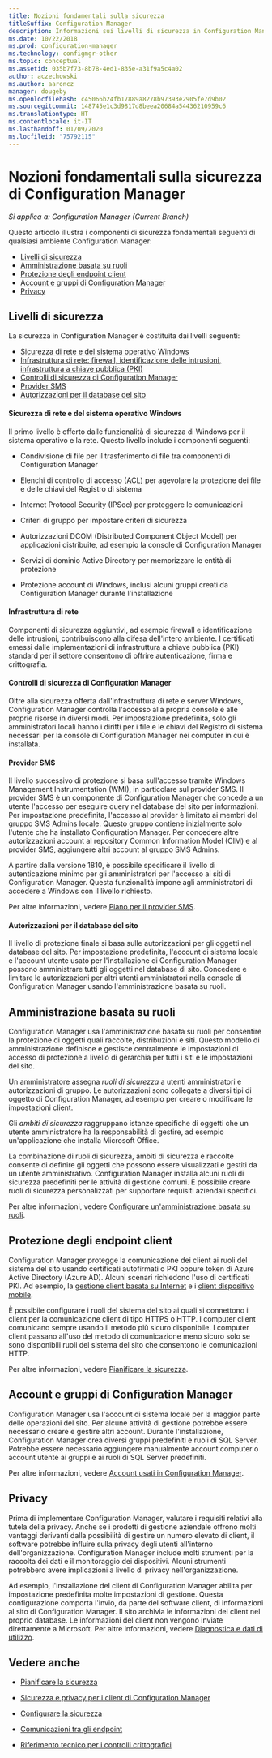 ```yaml
---
title: Nozioni fondamentali sulla sicurezza
titleSuffix: Configuration Manager
description: Informazioni sui livelli di sicurezza in Configuration Manager.
ms.date: 10/22/2018
ms.prod: configuration-manager
ms.technology: configmgr-other
ms.topic: conceptual
ms.assetid: 035b7f73-8b78-4ed1-835e-a31f9a5c4a02
author: aczechowski
ms.author: aaroncz
manager: dougeby
ms.openlocfilehash: c45066b24fb17889a8278b97393e2905fe7d9b02
ms.sourcegitcommit: 148745e1c3d9817d8beea20684a54436210959c6
ms.translationtype: HT
ms.contentlocale: it-IT
ms.lasthandoff: 01/09/2020
ms.locfileid: "75792115"
---
```

# <a name="fundamentals-of-security-for-configuration-manager"></a>Nozioni fondamentali sulla sicurezza di Configuration Manager

*Si applica a: Configuration Manager (Current Branch)*

Questo articolo illustra i componenti di sicurezza fondamentali seguenti di qualsiasi ambiente Configuration Manager:
- [Livelli di sicurezza](#bkmk_layers)
- [Amministrazione basata su ruoli](#bkmk_rba)
- [Protezione degli endpoint client](#bkmk_endpoints)
- [Account e gruppi di Configuration Manager](#bkmk_accounts)
- [Privacy](#bkmk_privacy)

## <a name="bkmk_layers"></a> Livelli di sicurezza

La sicurezza in Configuration Manager è costituita dai livelli seguenti: 
- [Sicurezza di rete e del sistema operativo Windows](#bkmk_layer-windows)
- [Infrastruttura di rete: firewall, identificazione delle intrusioni, infrastruttura a chiave pubblica (PKI)](#bkmk_layer-network)
- [Controlli di sicurezza di Configuration Manager](#bkmk_layer-cm)
- [Provider SMS](#bkmk_layer-provider)
- [Autorizzazioni per il database del sito](#bkmk_layer-db)

#### <a name="bkmk_layer-windows"></a> Sicurezza di rete e del sistema operativo Windows
Il primo livello è offerto dalle funzionalità di sicurezza di Windows per il sistema operativo e la rete. Questo livello include i componenti seguenti:  

-   Condivisione di file per il trasferimento di file tra componenti di Configuration Manager  

-   Elenchi di controllo di accesso (ACL) per agevolare la protezione dei file e delle chiavi del Registro di sistema  

-   Internet Protocol Security (IPSec) per proteggere le comunicazioni  

-   Criteri di gruppo per impostare criteri di sicurezza  

-   Autorizzazioni DCOM (Distributed Component Object Model) per applicazioni distribuite, ad esempio la console di Configuration Manager  

-   Servizi di dominio Active Directory per memorizzare le entità di protezione  

-   Protezione account di Windows, inclusi alcuni gruppi creati da Configuration Manager durante l'installazione  

#### <a name="bkmk_layer-network"></a> Infrastruttura di rete

Componenti di sicurezza aggiuntivi, ad esempio firewall e identificazione delle intrusioni, contribuiscono alla difesa dell'intero ambiente. I certificati emessi dalle implementazioni di infrastruttura a chiave pubblica (PKI) standard per il settore consentono di offrire autenticazione, firma e crittografia.  

#### <a name="bkmk_layer-cm"></a> Controlli di sicurezza di Configuration Manager

Oltre alla sicurezza offerta dall'infrastruttura di rete e server Windows, Configuration Manager controlla l'accesso alla propria console e alle proprie risorse in diversi modi. Per impostazione predefinita, solo gli amministratori locali hanno i diritti per i file e le chiavi del Registro di sistema necessari per la console di Configuration Manager nei computer in cui è installata.  

#### <a name="bkmk_layer-provider"></a> Provider SMS

Il livello successivo di protezione si basa sull'accesso tramite Windows Management Instrumentation (WMI), in particolare sul provider SMS. Il provider SMS è un componente di Configuration Manager che concede a un utente l'accesso per eseguire query nel database del sito per informazioni. Per impostazione predefinita, l'accesso al provider è limitato ai membri del gruppo SMS Admins locale. Questo gruppo contiene inizialmente solo l'utente che ha installato Configuration Manager. Per concedere altre autorizzazioni account al repository Common Information Model (CIM) e al provider SMS, aggiungere altri account al gruppo SMS Admins.  

A partire dalla versione 1810, è possibile specificare il livello di autenticazione minimo per gli amministratori per l'accesso ai siti di Configuration Manager. Questa funzionalità impone agli amministratori di accedere a Windows con il livello richiesto. <!--1357013-->  

Per altre informazioni, vedere [Piano per il provider SMS](/sccm/core/plan-design/hierarchy/plan-for-the-sms-provider).

#### <a name="bkmk_layer-db"></a> Autorizzazioni per il database del sito

Il livello di protezione finale si basa sulle autorizzazioni per gli oggetti nel database del sito. Per impostazione predefinita, l'account di sistema locale e l'account utente usato per l'installazione di Configuration Manager possono amministrare tutti gli oggetti nel database di sito. Concedere e limitare le autorizzazioni per altri utenti amministratori nella console di Configuration Manager usando l'amministrazione basata su ruoli.  



## <a name="bkmk_rba"></a> Amministrazione basata su ruoli  

 Configuration Manager usa l'amministrazione basata su ruoli per consentire la protezione di oggetti quali raccolte, distribuzioni e siti. Questo modello di amministrazione definisce e gestisce centralmente le impostazioni di accesso di protezione a livello di gerarchia per tutti i siti e le impostazioni del sito. 

 Un amministratore assegna *ruoli di sicurezza* a utenti amministratori e autorizzazioni di gruppo. Le autorizzazioni sono collegate a diversi tipi di oggetto di Configuration Manager, ad esempio per creare o modificare le impostazioni client. 

 Gli *ambiti di sicurezza* raggruppano istanze specifiche di oggetti che un utente amministratore ha la responsabilità di gestire, ad esempio un'applicazione che installa Microsoft Office. 

 La combinazione di ruoli di sicurezza, ambiti di sicurezza e raccolte consente di definire gli oggetti che possono essere visualizzati e gestiti da un utente amministrativo. Configuration Manager installa alcuni ruoli di sicurezza predefiniti per le attività di gestione comuni. È possibile creare ruoli di sicurezza personalizzati per supportare requisiti aziendali specifici.  

 Per altre informazioni, vedere [Configurare un'amministrazione basata su ruoli](/sccm/core/servers/deploy/configure/configure-role-based-administration).  



## <a name="bkmk_endpoints"></a> Protezione degli endpoint client  

 Configuration Manager protegge la comunicazione dei client ai ruoli del sistema del sito usando certificati autofirmati o PKI oppure token di Azure Active Directory (Azure AD). Alcuni scenari richiedono l'uso di certificati PKI. Ad esempio, la [gestione client basata su Internet](/sccm/core/clients/manage/plan-internet-based-client-management) e i [client dispositivo mobile](/sccm/mdm/plan-design/plan-on-premises-mdm).  

 È possibile configurare i ruoli del sistema del sito ai quali si connettono i client per la comunicazione client di tipo HTTPS o HTTP. I computer client comunicano sempre usando il metodo più sicuro disponibile. I computer client passano all'uso del metodo di comunicazione meno sicuro solo se sono disponibili ruoli del sistema del sito che consentono le comunicazioni HTTP.  

 Per altre informazioni, vedere [Pianificare la sicurezza](/sccm/core/plan-design/security/plan-for-security).



## <a name="bkmk_accounts"></a> Account e gruppi di Configuration Manager  

 Configuration Manager usa l'account di sistema locale per la maggior parte delle operazioni del sito. Per alcune attività di gestione potrebbe essere necessario creare e gestire altri account. Durante l'installazione, Configuration Manager crea diversi gruppi predefiniti e ruoli di SQL Server. Potrebbe essere necessario aggiungere manualmente account computer o account utente ai gruppi e ai ruoli di SQL Server predefiniti.  

 Per altre informazioni, vedere [Account usati in Configuration Manager](/sccm/core/plan-design/hierarchy/accounts).  



## <a name="bkmk_privacy"></a> Privacy  

 Prima di implementare Configuration Manager, valutare i requisiti relativi alla tutela della privacy. Anche se i prodotti di gestione aziendale offrono molti vantaggi derivanti dalla possibilità di gestire un numero elevato di client, il software potrebbe influire sulla privacy degli utenti all'interno dell'organizzazione. Configuration Manager include molti strumenti per la raccolta dei dati e il monitoraggio dei dispositivi. Alcuni strumenti potrebbero avere implicazioni a livello di privacy nell'organizzazione.  

 Ad esempio, l'installazione del client di Configuration Manager abilita per impostazione predefinita molte impostazioni di gestione. Questa configurazione comporta l'invio, da parte del software client, di informazioni al sito di Configuration Manager. Il sito archivia le informazioni del client nel proprio database. Le informazioni del client non vengono inviate direttamente a Microsoft. Per altre informazioni, vedere [Diagnostica e dati di utilizzo](/sccm/core/plan-design/diagnostics/diagnostics-and-usage-data).



## <a name="see-also"></a>Vedere anche

- [Pianificare la sicurezza](/sccm/core/plan-design/security/plan-for-security)  

- [Sicurezza e privacy per i client di Configuration Manager](/sccm/core/clients/deploy/plan/security-and-privacy-for-clients)  

- [Configurare la sicurezza](/sccm/core/plan-design/security/configure-security)   

- [Comunicazioni tra gli endpoint](/sccm/core/plan-design/hierarchy/communications-between-endpoints)  

- [Riferimento tecnico per i controlli crittografici](/sccm/core/plan-design/security/cryptographic-controls-technical-reference)  
